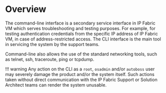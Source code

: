 # Overview

The command-line interface is a secondary service interface in IP Fabric VM which serves troubleshooting and testing purposes. For example, for testing authentication credentials from the specific IP address of IP
Fabric VM, in case of address-restricted access. The CLI interface is the main tool in servicing the system by the support teams.

Command-line also allows the use of the standard networking tools, such as telnet, ssh, traceroute, ping or tcpdump.

!!! warning
    Any action on the CLI as a `root`, `osadmin` and/or `autoboss` user may severely damage the product and/or the system itself. Such actions taken without direct communication with the IP Fabric Support or Solution Architect teams can render the system unusable.
